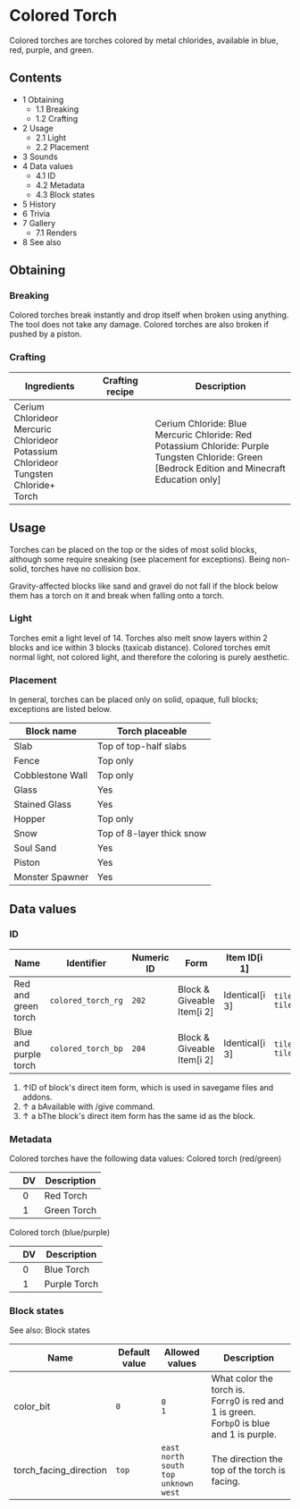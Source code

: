 # Colored Torch
Colored torches are torches colored by metal chlorides, available in blue, red, purple, and green.

## Contents
- 1 Obtaining
	- 1.1 Breaking
	- 1.2 Crafting
- 2 Usage
	- 2.1 Light
	- 2.2 Placement
- 3 Sounds
- 4 Data values
	- 4.1 ID
	- 4.2 Metadata
	- 4.3 Block states
- 5 History
- 6 Trivia
- 7 Gallery
	- 7.1 Renders
- 8 See also

## Obtaining
### Breaking
Colored torches break instantly and drop itself when broken using anything. The tool does not take any damage.
Colored torches are also broken if pushed by a piston.

### Crafting
| Ingredients                                                                                         | Crafting recipe | Description                                                                                                                                                       |
|-----------------------------------------------------------------------------------------------------|-----------------|-------------------------------------------------------------------------------------------------------------------------------------------------------------------|
| Cerium Chlorideor<br/>Mercuric Chlorideor<br/>Potassium Chlorideor<br/>Tungsten Chloride+<br/>Torch |                 | Cerium Chloride: Blue<br/>Mercuric Chloride: Red<br/>Potassium Chloride: Purple<br/>Tungsten Chloride: Green<br/>‌[Bedrock Edition and Minecraft Education  only] |

## Usage
Torches can be placed on the top or the sides of most solid blocks, although some require sneaking (see placement for exceptions). Being non-solid, torches have no collision box.

Gravity-affected blocks like sand and gravel do not fall if the block below them has a torch on it and break when falling onto a torch.

### Light
Torches emit a light level of 14. Torches also melt snow layers within 2 blocks and ice within 3 blocks (taxicab distance). Colored torches emit normal light, not colored light, and therefore the coloring is purely aesthetic.

### Placement
In general, torches can be placed only on solid, opaque, full blocks; exceptions are listed below.

| Block name       | Torch placeable           |
|------------------|---------------------------|
| Slab             | Top of top-half slabs     |
| Fence            | Top only                  |
| Cobblestone Wall | Top only                  |
| Glass            | Yes                       |
| Stained Glass    | Yes                       |
| Hopper           | Top only                  |
| Snow             | Top of 8-layer thick snow |
| Soul Sand        | Yes                       |
| Piston           | Yes                       |
| Monster Spawner  | Yes                       |

## Data values
### ID
| Name                  | Identifier         | Numeric ID | Form                       | Item ID[i 1]   | Translation key                                                     |
|-----------------------|--------------------|------------|----------------------------|----------------|---------------------------------------------------------------------|
| Red and green torch   | `colored_torch_rg` | `202`      | Block & Giveable Item[i 2] | Identical[i 3] | `tile.colored_torch.red.name`<br/>`tile.colored_torch.green.name`   |
| Blue and purple torch | `colored_torch_bp` | `204`      | Block & Giveable Item[i 2] | Identical[i 3] | `tile.colored_torch.blue.name`<br/>`tile.colored_torch.purple.name` |

1. ↑ID of block's direct item form, which is used in savegame files and addons.
2. ↑ a bAvailable with /give command.
3. ↑ a bThe block's direct item form has the same id as the block.

### Metadata
Colored torches have the following data values:
Colored torch (red/green)

|  | DV | Description |
|--|----|-------------|
|  | 0  | Red Torch   |
|  | 1  | Green Torch |

Colored torch (blue/purple)

|  | DV | Description  |
|--|----|--------------|
|  | 0  | Blue Torch   |
|  | 1  | Purple Torch |

### Block states
See also: Block states

| Name                   | Default value | Allowed values                                                    | Description                                                                                        |
|------------------------|---------------|-------------------------------------------------------------------|----------------------------------------------------------------------------------------------------|
| color_bit              | `0`           | `0`<br/>`1`                                                       | What color the torch is.<br/>For`rg`0 is red and 1 is green.<br/>For`bp`0 is blue and 1 is purple. |
| torch_facing_direction | `top`         | `east`<br/>`north`<br/>`south`<br/>`top`<br/>`unknown`<br/>`west` | The direction the top of the torch is facing.                                                      |




